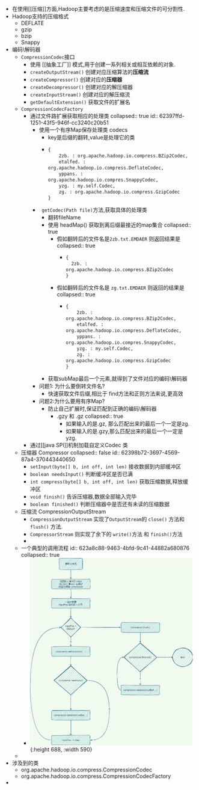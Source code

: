 - 在使用[[压缩]]方面,Hadoop主要考虑的是压缩速度和压缩文件的可分割性.
- Hadoop支持的压缩格式
	- DEFLATE
	- gzip
	- bzip
	- Snappy
- 编码\解码器
	- `CompressionCodec`接口
		- 使用 [[抽象工厂]] 模式,用于创建一系列相关或相互依赖的对象.
		- `createOutputStream()` 创建对应压缩算法的**压缩流**
		- `createCompressor()` 创建对应的**压缩器**
		- `createDecompressor()` 创建对应的解压缩器
		- `createInputStream()` 创建对应的解压缩流
		- `getDefaultExtension()` 获取文件的扩展名
	- `CompressionCodecFactory`
		- 通过文件路扩展获取相应的处理类
		  collapsed:: true
		  id:: 62397ffd-1251-43f5-946f-cc3240c20b51
			- 使用一个有序Map保存处理类 codecs
				- key是后缀的翻转,value是处理它的类
				- ```
				  {
				      2zb. : org.apache.hadoop.io.compress.BZip2Codec,
				      etalfed. : org.apache.hadoop.io.compress.DeflateCodec,
				      yppans. : org.apache.hadoop.io.compres.SnappyCodec,
				      yzg. : my.self.Codec,
				      zg. : org.apache.hadoop.io.compress.GzipCodec
				  }
				  ```
			- ` getCodec(Path file)`方法,获取具体的处理类
				- 翻转fileName
				- 使用 headMap() 获取到离后缀最接近的map集合
				  collapsed:: true
					- 假如翻转后的文件名是`2zb.txt.EMDAER` 则返回结果是
					  collapsed:: true
						- ```
						  {
						  	2zb. : org.apache.hadoop.io.compress.BZip2Codec
						  }
						  ```
					- 假如翻转后的文件名是 `zg.txt.EMDAER` 则返回的结果是
					  collapsed:: true
						- ```
						  {
						      2zb. : org.apache.hadoop.io.compress.BZip2Codec,
						      etalfed. : org.apache.hadoop.io.compress.DeflateCodec,
						      yppans. : org.apache.hadoop.io.compres.SnappyCodec,
						      yzg. : my.self.Codec,
						      zg. : org.apache.hadoop.io.compress.GzipCodec
						  }
						  ```
				- 获取subMap最后一个元素,就得到了文件对应的编码\解码器
			- 问题1: 为什么要倒转文件名?
				- 快速获取文件后缀,相比于 find方法和正则方法来说,更高效
			- 问题2:为什么要用有序Map?
				- 防止自己扩展时,保证匹配到正确的编码\解码器
					- .gzy 和 .gz 
					  collapsed:: true
						- 如果输入的是.gz, 那么匹配出来的最后一个一定是zg.
						- 如果输入的是.gzy,那么匹配出来的最后一个一定是 yzg.
		- 通过[[java SPI]]机制加载自定义Codec 类
	- 压缩器 Compressor
	  collapsed:: false
	  id:: 62398b72-3697-4569-87a4-370443440650
		- `setInput(byte[] b, int off, int len)` 接收数据到内部缓冲区
		- `boolean needsInput()` 判断缓冲区是否已满
		- `int compress(byte[] b, int off, int len)` 获取压缩数据,释放缓冲区
		- `void finish()` 告诉压缩器,数据全部输入完毕
		- `boolean finished()` 判断压缩器中是否还有未读的压缩数据
	- 压缩流 CompressionOutputStream
		- `CompressionOutputStream` 实现了`OutputStream`的 `close()` 方法和 `flush()` 方法.
		- `CompressorStream` 则实现了余下的 `write()`方法 和 `finish()`方法
		-
	- 一个典型的调用流程
	  id:: 623a8c88-9463-4bfd-9c41-44882a680876
	  collapsed:: true
		- ![Hadoop_IO-压缩流程.png](../assets/Hadoop_IO-压缩流程_1647940736319_0.png){:height 688, :width 590}
	-
- 涉及到的类
	- org.apache.hadoop.io.compress.CompressionCodec
	- org.apache.hadoop.io.compress.CompressionCodecFactory
-